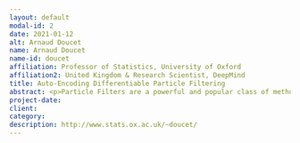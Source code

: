 ```yaml
---
layout: default
modal-id: 2
date: 2021-01-12
alt: Arnaud Doucet
name: Arnaud Doucet
name-id: doucet
affiliation: Professor of Statistics, University of Oxford 
affiliation2: United Kingdom & Research Scientist, DeepMind
title: Auto-Encoding Differentiable Particle Filtering
abstract: <p>Particle Filters are a powerful and popular class of methods used to perform state and parameter inference in non-linear non-Gaussian state-space models. Combined to variational inference ideas, these techniques provide state-of-the-art variational auto-encoders for time series. However, the resampling steps used by particle filters yield a non-differentiable estimate of the likelihood function and high variance gradient estimates of the Evidence Lower Bound. By leveraging Optimal Transport ideas, we introduce the first principled class of differentiable particle filters, providing a differentiable likelihood function estimate which can be used for end-to-end parameter learning. We establish a few convergence results and  demonstrate the performance of differentiable particle filters on various applications. Joint work with Adrien Corenflos (Aalto University), James Thornton (Oxford University) & George Deligiannidis (Oxford University).</p>
project-date:
client:
category:
description: http://www.stats.ox.ac.uk/~doucet/
---
```



